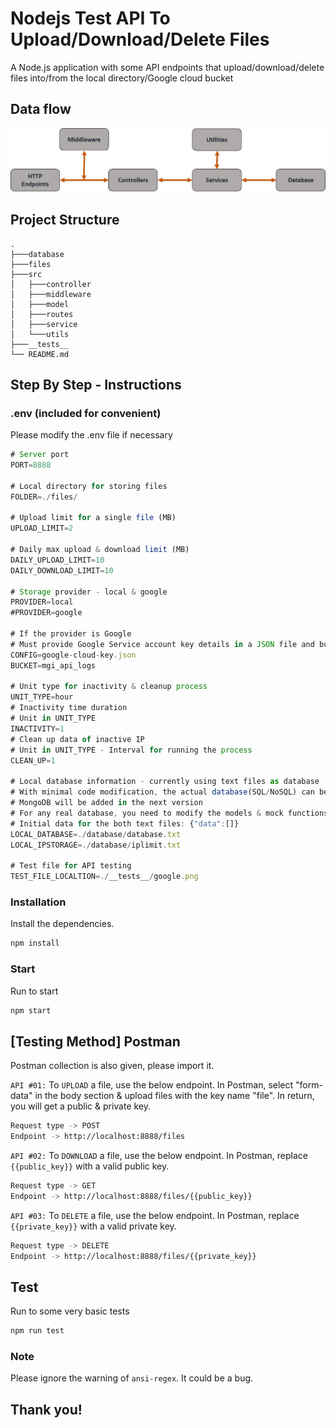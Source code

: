 # Nodejs Test API To Upload/Download/Delete Files
A Node.js application with some API endpoints that upload/download/delete files into/from the local directory/Google cloud bucket

## Data flow
![alt text](https://github.com/OsmanSujoy/REST_API_FILES/blob/master/Data%20Flow.png)

## Project Structure 
```
. 
├───database
├───files
├───src
│   ├───controller
│   ├───middleware
│   ├───model
│   ├───routes
│   ├───service
│   └───utils
├───__tests__
└── README.md
```

## Step By Step - Instructions 

### .env (included for convenient)
Please modify the .env file if necessary
```javascript
# Server port
PORT=8888

# Local directory for storing files 
FOLDER=./files/

# Upload limit for a single file (MB)
UPLOAD_LIMIT=2

# Daily max upload & download limit (MB)
DAILY_UPLOAD_LIMIT=10
DAILY_DOWNLOAD_LIMIT=10

# Storage provider - local & google
PROVIDER=local
#PROVIDER=google

# If the provider is Google
# Must provide Google Service account key details in a JSON file and bucket name
CONFIG=google-cloud-key.json
BUCKET=mgi_api_logs

# Unit type for inactivity & cleanup process
UNIT_TYPE=hour
# Inactivity time duration
# Unit in UNIT_TYPE
INACTIVITY=1
# Clean up data of inactive IP 
# Unit in UNIT_TYPE - Interval for running the process
CLEAN_UP=1

# Local database information - currently using text files as database
# With minimal code modification, the actual database(SQL/NoSQL) can be connected
# MongoDB will be added in the next version
# For any real database, you need to modify the models & mock functions in tests of the project
# Initial data for the both text files: {"data":[]}
LOCAL_DATABASE=./database/database.txt
LOCAL_IPSTORAGE=./database/iplimit.txt

# Test file for API testing
TEST_FILE_LOCALTION=./__tests__/google.png
```
### Installation
Install the dependencies. 
```bash
npm install
```
### Start
Run to start
```bash
npm start
```

## [Testing Method] Postman 
Postman collection is also given, please import it.

`API #01:` To `UPLOAD` a file, use the below endpoint. In Postman, select "form-data" in the body section & upload files with the key name "file". In return, you will get a public & private key.

```bash
Request type -> POST
Endpoint -> http://localhost:8888/files
```
`API #02:` To `DOWNLOAD` a file, use the below endpoint. In Postman, replace `{{public_key}}` with a valid public key.

```bash
Request type -> GET
Endpoint -> http://localhost:8888/files/{{public_key}}
```
`API #03:` To `DELETE` a file, use the below endpoint. In Postman, replace `{{private_key}}` with a valid private key.

```bash
Request type -> DELETE
Endpoint -> http://localhost:8888/files/{{private_key}}
```
## Test
Run to some very basic tests
```bash
npm run test
```

### Note
Please ignore the warning of `ansi-regex`. It could be a bug. 
## Thank you!
